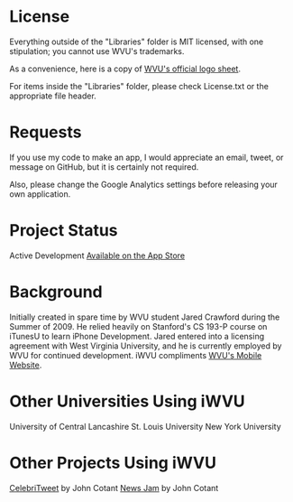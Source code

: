 License
=======

Everything outside of the "Libraries" folder is MIT licensed, with one stipulation; you cannot use WVU's trademarks.

As a convenience, here is a copy of [WVU's official logo sheet](http://tls.wvu.edu/r/download/23909).

For items inside the "Libraries" folder, please check License.txt or the appropriate file header.

Requests
========

If you use my code to make an app, I would appreciate an email, tweet, or message on GitHub, but it is certainly not required.

Also, please change the Google Analytics settings before releasing your own application.

Project Status
==============

Active Development
[Available on the App Store](http://iTunes.com/apps/iWVU)

Background
==========

Initially created in spare time by WVU student Jared Crawford during the Summer of 2009. He relied heavily on Stanford's CS 193-P course on iTunesU to learn iPhone Development. Jared entered into a licensing agreement with West Virginia University, and he is currently employed by WVU for continued development. iWVU compliments [WVU's Mobile Website](http://m.wvu.edu).

Other Universities Using iWVU
=============================

University of Central Lancashire
St. Louis University
New York University

Other Projects Using iWVU
=========================

[CelebriTweet](http://iTunes.com/apps/CelebriTweet) by John Cotant
[News Jam](http://itunes.apple.com/us/app/news-jam/id353897391?mt=8) by John Cotant

